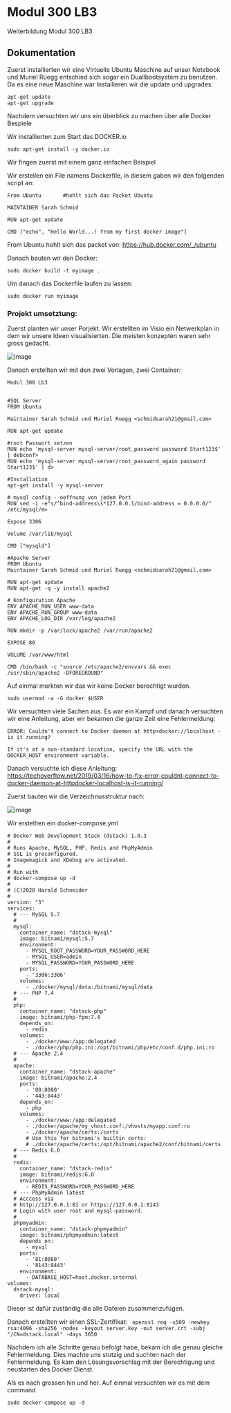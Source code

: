 # Modul 300 LB3
Weiterbildung Modul 300 LB3

## Dokumentation

Zuerst installierten wir eine Virtuelle Ubuntu Maschine auf unser Notebook und Muriel Rüegg entschied sich sogar ein Duallbootsystem zu benutzen. 
Da es eine neue Maschine war Installieren wir die update und upgrades:
```
apt-get update
apt-get upgrade 
```
Nachdem versuchten wir uns ein überblick zu machen über alle Docker Bespiele

Wir installierten zum Start das DOCKER.io
```
sudo apt-get install -y docker.io 
``` 
Wir fingen zuerst mit einem ganz einfachen Beispiel

Wir erstellen ein File namens Dockerfile, in diesem gaben wir den folgenden script an:

```
From Ubuntu       #hohlt sich das Packet Ubuntu

MAINTAINER Sarah Schmid

RUN apt-get update

CMD ["echo", "Hello World...! from my first docker image"]
``` 
From Ubuntu hohlt sich das packet von: <https://hub.docker.com/_/ubuntu> 

Danach bauten wir den Docker:
``` 
sudo docker build -t myimage .
``` 
Um danach das Dockerfile laufen zu lassen:
```
sudo docker run myimage
```
### Projekt umsetztung:

Zuerst planten wir unser Porjekt. Wir erstellten im Visio ein Netwerkplan in dem wir unsere Ideen visualisierten. 
Die meisten konzepten waren sehr gross gedacht.

![image](https://user-images.githubusercontent.com/89509863/135975697-5852ef07-3f06-4044-9cf7-6fa410b55bd6.png)

Danach erstellten wir mit den zwei Vorlagen, zwei Container:
```
Modul 300 Lb3


#SQL Server
FROM Ubuntu

Maintainer Sarah Schmid und Muriel Ruegg <schmidsarah21@gmail.com>

RUN apt-get update

#root Passwort setzen
RUN echo 'mysql-server mysql-server/root_password password Start123$' | debconf>
RUN echo 'mysql-server mysql-server/root_password_again password Start123$' | d>

#Installation
apt-get install -y mysql-server

# mysql config - oeffnung von jedem Port
RUN sed -i -e"s/^bind-address\s*127.0.0.1/bind-address = 0.0.0.0/" /etc/mysql/m>

Expose 3306

Volume /var/lib/mysql

CMD ["mysqld"]

#Apache Server
FROM Ubuntu
Maintainer Sarah Schmid und Muriel Ruegg <schmidsarah21@gmail.com>

RUN apt-get update
RUN apt-get -q -y install apache2 

# Konfiguration Apache
ENV APACHE_RUN_USER www-data
ENV APACHE_RUN_GROUP www-data
ENV APACHE_LOG_DIR /var/log/apache2

RUN mkdir -p /var/lock/apache2 /var/run/apache2

EXPOSE 80

VOLUME /var/www/html

CMD /bin/bash -c "source /etc/apache2/envvars && exec /usr/sbin/apache2 -DFOREGROUND"
``` 
Auf einmal merkten wir das wir keine Docker berechtigt wurden. 
```
sudo usermod -a -G docker $USER
```
Wir versuchten viele Sachen aus. Es war ein Kampf und danach versuchten wir eine Anleitung, aber wir bekamen die ganze Zeit eine Fehlermeldung:
```
ERROR: Couldn't connect to Docker daemon at http+docker://localhost - is it running?

If it's at a non-standard location, specify the URL with the DOCKER_HOST environment variable.
``` 

Danach versuchte ich diese Anleitung: <https://techoverflow.net/2019/03/16/how-to-fix-error-couldnt-connect-to-docker-daemon-at-httpdocker-localhost-is-it-running/>

Zuerst bauten wir die Verzeichnusstruktur nach:

![image](https://user-images.githubusercontent.com/89509863/136042557-d72211b0-cec0-457d-96e5-15d390fbe8ef.png)

Wir erstellten ein docker-compose.yml
```---
# Docker Web Development Stack (dstack) 1.0.3
#
# Runs Apache, MySQL, PHP, Redis and PhpMyAdmin
# SSL is preconfigured.
# Imagemagick and XDebug are activated.
#
# Run with 
# docker-compose up -d
#
# (C)2020 Harald Schneider
#
version: "3"
services:
  # --- MySQL 5.7
  #
  mysql:
    container_name: "dstack-mysql"
    image: bitnami/mysql:5.7
    environment:
      - MYSQL_ROOT_PASSWORD=YOUR_PASSWORD_HERE
      - MYSQL_USER=admin
      - MYSQL_PASSWORD=YOUR_PASSWORD_HERE
    ports:
      - '3306:3306'
    volumes:
      - ./docker/mysql/data:/bitnami/mysql/data
  # --- PHP 7.4
  #
  php:
    container_name: "dstack-php"
    image: bitnami/php-fpm:7.4
    depends_on:
      - redis
    volumes:
      - ./docker/www:/app:delegated
      - ./docker/php/php.ini:/opt/bitnami/php/etc/conf.d/php.ini:ro
  # --- Apache 2.4
  #
  apache:
    container_name: "dstack-apache"
    image: bitnami/apache:2.4
    ports:
      - '80:8080'
      - '443:8443'
    depends_on:
      - php
    volumes:
      - ./docker/www:/app:delegated
      - ./docker/apache/my_vhost.conf:/vhosts/myapp.conf:ro
      - ./docker/apache/certs:/certs
      # Use this for bitnami's builtin certs:
      # ./docker/apache/certs:/opt/bitnami/apache2/conf/bitnami/certs 
  # --- Redis 6.0
  #
  redis:
    container_name: "dstack-redis"
    image: bitnami/redis:6.0
    environment:
      - REDIS_PASSWORD=YOUR_PASSWORD_HERE
  # --- PhpMyAdmin latest
  # Acccess via
  # http://127.0.0.1:81 or https://127.0.0.1:8143
  # Login with user root and mysql-password.
  #
  phpmyadmin:
    container_name: "dstack-phpmyadmin"
    image: bitnami/phpmyadmin:latest
    depends_on:
      - mysql
    ports:
      - '81:8080'
      - '8143:8443'
    environment:
      - DATABASE_HOST=host.docker.internal
volumes:
  dstack-mysql:
    driver: local
```
Dieser ist dafür zuständig die alle Dateien zusammenzufügen.

Danach erstellten wir einen SSL-Zertifikat: ``` openssl req -x509 -newkey rsa:4096 -sha256 -nodes -keyout server.key -out server.crt -subj "/CN=dstack.local" -days 3650``` 

Nachdem ich alle Schritte genau befolgt habe, bekam ich die genau gleiche Fehlermeldung. Dies machte uns stutzig und suchten nach der Fehlermeldung.
Es kam den Lösungsvorschlag mit der Berechtigung und neustarten des Docker Dienst.

Als es nach grossen hin und her. Auf einmal versuchten wir es mit dem command

``` sudo docker-compose up -d ``` 

